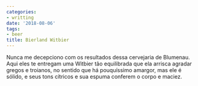 ```yaml
---
categories:
- writting
date: '2018-08-06'
tags:
- beer
title: Bierland Witbier
---
```


Nunca me decepciono com os resultados dessa cervejaria de Blumenau. Aqui eles te entregam uma Witbier tão equilibrada que ela arrisca agradar gregos e troianos, no sentido que há pouquíssimo amargor, mas ele é sólido, e seus tons cítricos e sua espuma conferem o corpo e maciez.

